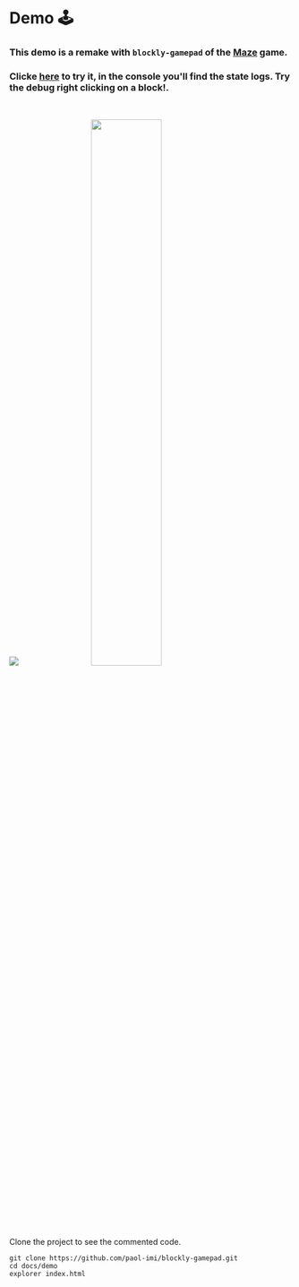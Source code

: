# Demo 🕹️

### This demo is a remake with `blockly-gamepad` of the [Maze](https://blockly-games.appspot.com/maze) game.

### Clicke [here](https://paol-imi.github.io/blockly-gamepad/demo) to try it, in the console you'll find the state logs. Try the debug right clicking on a block!.

<br>

![](images/demo.gif)
<img width="25%"><img src="images/breakpoint.png" width="50%" left="25%">

<br>

Clone the project to see the commented code.

```
git clone https://github.com/paol-imi/blockly-gamepad.git
cd docs/demo
explorer index.html
```
